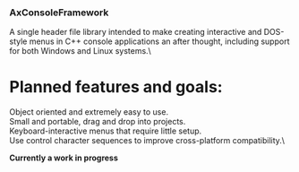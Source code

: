 ### AxConsoleFramework
A single header file library intended to make creating interactive and DOS-style menus in C++ console applications an after thought, including support for both Windows and Linux systems.\
# Planned features and goals:
Object oriented and extremely easy to use.\
Small and portable, drag and drop into projects.\
Keyboard-interactive menus that require little setup.\
Use control character sequences to improve cross-platform compatibility.\


**Currently a work in progress**
